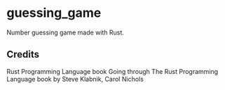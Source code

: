# guessing_game
Number guessing game made with Rust.

## Credits
Rust Programming Language book
Going through The Rust Programming Language book by Steve Klabnik, Carol Nichols
